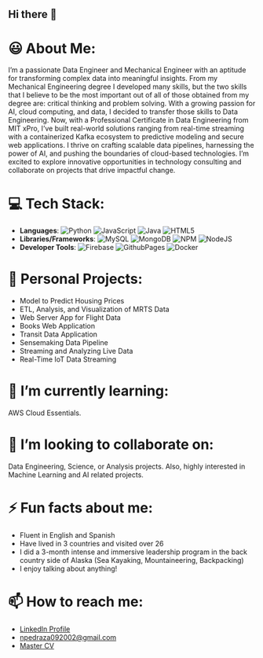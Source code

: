 ## Hi there 👋

# 😃 About Me:
I’m a passionate Data Engineer and Mechanical Engineer with an aptitude for transforming complex data into meaningful insights. From my Mechanical Engineering degree I developed many skills, but the two skills that I believe to be the most important out of all of those obtained from my degree are: critical thinking and problem solving. With a growing passion for AI, cloud computing, and data, I decided to transfer those skills to Data Engineering. Now, with a Professional Certificate in Data Engineering from MIT xPro, I’ve built real-world solutions ranging from real-time streaming with a containerized Kafka ecosystem to predictive modeling and secure web applications. I thrive on crafting scalable data pipelines, harnessing the power of AI, and pushing the boundaries of cloud-based technologies. I’m excited to explore innovative opportunities in technology consulting and collaborate on projects that drive impactful change.

# 💻 Tech Stack:
- **Languages**:   ![Python](https://img.shields.io/badge/python-3670A0?style=for-the-badge&logo=python&logoColor=ffdd54) ![JavaScript](https://img.shields.io/badge/javascript-%23323330.svg?style=for-the-badge&logo=javascript&logoColor=%23F7DF1E) ![Java](https://img.shields.io/badge/java-%23ED8B00.svg?style=for-the-badge&logo=openjdk&logoColor=white) ![HTML5](https://img.shields.io/badge/html5-%23E34F26.svg?style=for-the-badge&logo=html5&logoColor=white) 
- **Libraries/Frameworks**:   ![MySQL](https://img.shields.io/badge/mysql-%2300000f.svg?style=for-the-badge&logo=mysql&logoColor=white)  ![MongoDB](https://img.shields.io/badge/MongoDB-%234ea94b.svg?style=for-the-badge&logo=mongodb&logoColor=white) ![NPM](https://img.shields.io/badge/NPM-%23CB3837.svg?style=for-the-badge&logo=npm&logoColor=white) ![NodeJS](https://img.shields.io/badge/node.js-6DA55F?style=for-the-badge&logo=node.js&logoColor=white)
- **Developer Tools**:  ![Firebase](https://img.shields.io/badge/firebase-%23039BE5.svg?style=for-the-badge&logo=firebase) ![GithubPages](https://img.shields.io/badge/github%20pages-121013?style=for-the-badge&logo=github&logoColor=white) ![Docker](https://img.shields.io/badge/docker-%230db7ed.svg?style=for-the-badge&logo=docker&logoColor=white) 

# 🚀 Personal Projects:
- Model to Predict Housing Prices
- ETL, Analysis, and Visualization of MRTS Data
- Web Server App for Flight Data
- Books Web Application
- Transit Data Application
- Sensemaking Data Pipeline
- Streaming and Analyzing Live Data
- Real-Time IoT Data Streaming

# 🌱 I’m currently learning:
AWS Cloud Essentials.

# 🤝 I’m looking to collaborate on:
Data Engineering, Science, or Analysis projects. Also, highly interested in Machine Learning and AI related projects.

# ⚡ Fun facts about me:
- Fluent in English and Spanish
- Have lived in 3 countries and visited over 26
- I did a 3-month intense and immersive leadership program in the back country side of Alaska (Sea Kayaking, Mountaineering, Backpacking)
- I enjoy talking about anything!

# 📫 How to reach me:
- <a href="https://www.linkedin.com/in/nicolas-pedrazab/">LinkedIn Profile</a>
- npedraza092002@gmail.com
- <a href="https://drive.google.com/file/d/1Mhs1ygsL9J66KkvP2M_71cnQkmwFa01x/view">Master CV</a>

